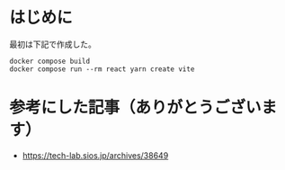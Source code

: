 # はじめに

最初は下記で作成した。
```
docker compose build
docker compose run --rm react yarn create vite
```

# 参考にした記事（ありがとうございます）

- https://tech-lab.sios.jp/archives/38649
